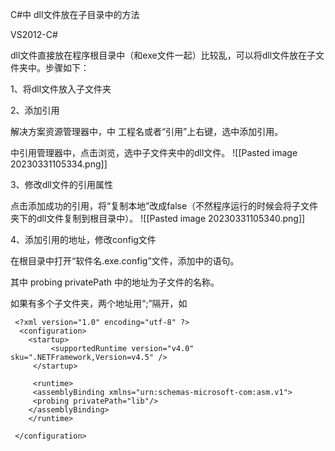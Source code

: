 C#中 dll文件放在子目录中的方法

  

VS2012-C#

  

dll文件直接放在程序根目录中（和exe文件一起）比较乱，可以将dll文件放在子文件夹中。步骤如下：

  

1、将dll文件放入子文件夹

  

2、添加引用

  

解决方案资源管理器中，中 工程名或者“引用”上右键，选中添加引用。

  

中引用管理器中，点击浏览，选中子文件夹中的dll文件。
![[Pasted image 20230331105334.png]]
  

  

  

3、修改dll文件的引用属性

  

点击添加成功的引用，将“复制本地”改成false（不然程序运行的时候会将子文件夹下的dll文件复制到根目录中）。
![[Pasted image 20230331105340.png]]
  

4、添加引用的地址，修改config文件

  

在根目录中打开“软件名.exe.config”文件，添加中的语句。

  

其中 probing privatePath 中的地址为子文件的名称。

  

如果有多个子文件夹，两个地址用“;”隔开，如
```
 <?xml version="1.0" encoding="utf-8" ?>
  <configuration>
    <startup>
         <supportedRuntime version="v4.0" sku=".NETFramework,Version=v4.5" />
     </startup>
 
     <runtime>
     <assemblyBinding xmlns="urn:schemas-microsoft-com:asm.v1">
     <probing privatePath="lib"/>
    </assemblyBinding>
    </runtime>

 </configuration>
```